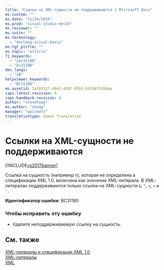 ```yaml
---
title: "Ссылки на XML-сущности не поддерживаются | Microsoft Docs"
ms.custom: ""
ms.date: "11/24/2016"
ms.prod: "visual-studio-dev14"
ms.reviewer: ""
ms.suite: ""
ms.technology: 
  - "devlang-visual-basic"
ms.tgt_pltfrm: ""
ms.topic: "article"
f1_keywords: 
  - "vbc31180"
  - "bc31180"
dev_langs: 
  - "VB"
helpviewer_keywords: 
  - "BC31180"
ms.assetid: 2a393327-d8e2-4187-85b1-642b4f53b4ae
caps.latest.revision: 6
caps.handback.revision: 6
author: "stevehoag"
ms.author: "shoag"
manager: "wpickett"
translationtype: Human Translation
---
```

# Ссылки на XML-сущности не поддерживаются
[!INCLUDE[vs2017banner](../../../csharp/includes/vs2017banner.md)]

Ссылка на сущность \(например `©`\), которая не определена в спецификации XML 1.0, включена как значение XML\-литерала.  В XML\-литералах поддерживаются только ссылки на XML\-сущности `&`, `"`, `<`, `>` и `'`.  
  
 **Идентификатор ошибки**: BC31180  
  
### Чтобы исправить эту ошибку  
  
-   Удалите неподдерживаемую ссылку на сущность.  
  
## См. также  
 [XML\-литералы и спецификация XML 1.0](../../../visual-basic/programming-guide/language-features/xml/xml-literals-and-the-xml-1-0-specification.md)   
 [XML\-литералы](../../../visual-basic/language-reference/xml-literals/index.md)   
 [XML](../../../visual-basic/programming-guide/language-features/xml/index.md)